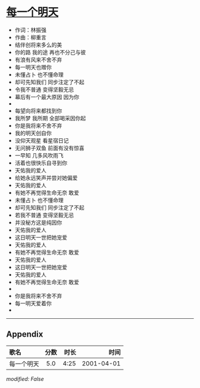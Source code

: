 # [每一个明天](https://music.163.com/song?id=26075112)

* 作词：林振强
* 作曲：柳重言
* 结伴创将来多么的美
* 你的路 我的途 再也不分己与彼
* 有浪有风来不舍不弃
* 每一明天也赠你
* 未懂占卜 也不懂命理
* 却可先知我们 同步注定了不起
* 令我不普通 变得坚毅无忌
* 幕后有一个最大原因 因为你
* 
* 每望向将来都找到你
* 我所梦 我所期 全部喝采因你起
* 你是我将来不舍不弃
* 我的明天创自你
* 没仰天观星 看星宿日记
* 无问狮子双鱼 前面有没有惊喜
* 一早知 几多风吹雨飞
* 活着也很快乐自寻到你
* 天佑我的爱人
* 给她永远笑声并尝对她偏爱
* 天佑我的爱人
* 有她不再觉得生命无奈 敢爱
* 未懂占卜 也不懂命理
* 却可先知我们 同步注定了不起
* 若我不普通 变得坚毅无忌
* 并没秘方这是纯因你
* 天佑我的爱人
* 这日明天一世把她宠爱
* 天佑我的爱人
* 有她不再觉得生命无奈 敢爱
* 天佑我的爱人
* 这日明天一世把她宠爱
* 天佑我的爱人
* 有她不再觉得生命无奈 敢爱
* 
* 你是我将来不舍不弃
* 每一明天爱着你
* 


---

## Appendix

|歌名|分数|时长|时间|
|:---|:---:|---:|---:|
|每一个明天|5.0|4:25|2001-04-01

*modified: False*